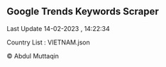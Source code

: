 

## Google Trends Keywords Scraper 
 
Last Update 14-02-2023 , 14:22:34

Country List :
VIETNAM.json



© Abdul Muttaqin 
